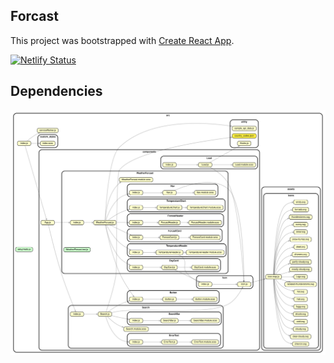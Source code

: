 ## Forcast


This project was bootstrapped with [Create React App](https://github.com/facebook/create-react-app).

[![Netlify Status](https://api.netlify.com/api/v1/badges/48772aea-34b6-4436-856e-364f2cf63473/deploy-status)](https://app.netlify.com/sites/compassionate-hamilton-be27d0/deploys)

## Dependencies
![Alt text](https://raw.githubusercontent.com/gmbugua/Forcast/master/dependencygraph.svg?sanitize=true)

